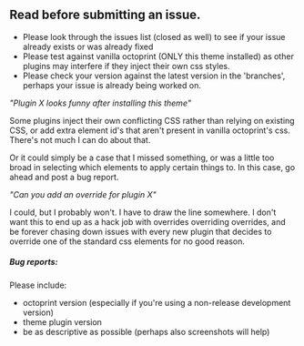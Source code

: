 ## Read before submitting an issue.

* Please look through the issues list (closed as well) to see if your issue already exists or was already fixed
* Please test against vanilla octoprint (ONLY this theme installed) as other plugins may interfere if they inject their own css styles.
* Please check your version against the latest version in the 'branches', perhaps your issue is already being worked on.

_"Plugin X looks funny after installing this theme"_

Some plugins inject their own conflicting CSS rather than relying on existing CSS, or add extra element id's that aren't present in vanilla octoprint's css. There's not much I can do about that. 

Or it could simply be a case that I missed something, or was a little too broad in selecting which elements to apply certain things to. In this case, go ahead and post a bug report.

_"Can you add an override for plugin X"_

I could, but I probably won't. I have to draw the line somewhere. I don't want this to end up as a hack job with overrides overriding overrides, and be forever chasing down issues with every new plugin that decides to override one of the standard css elements for no good reason.

##### Bug reports:

Please include:
* octoprint version (especially if you're using a non-release development version)
* theme plugin version
* be as descriptive as possible (perhaps also screenshots will help)